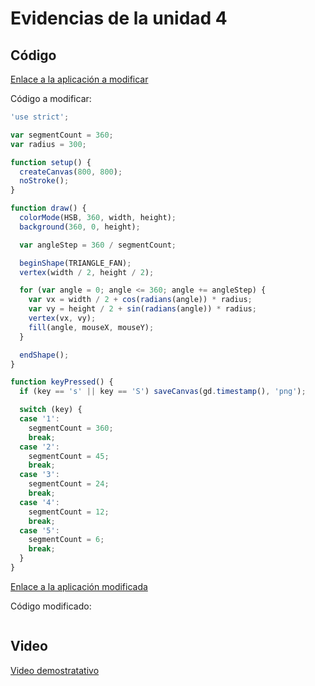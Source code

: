 # Evidencias de la unidad 4

## Código

[Enlace a la aplicación a modificar](https://editor.p5js.org/generative-design/sketches/P_1_1_2_01)

Código a modificar:

``` js
'use strict';

var segmentCount = 360;
var radius = 300;

function setup() {
  createCanvas(800, 800);
  noStroke();
}

function draw() {
  colorMode(HSB, 360, width, height);
  background(360, 0, height);

  var angleStep = 360 / segmentCount;

  beginShape(TRIANGLE_FAN);
  vertex(width / 2, height / 2);

  for (var angle = 0; angle <= 360; angle += angleStep) {
    var vx = width / 2 + cos(radians(angle)) * radius;
    var vy = height / 2 + sin(radians(angle)) * radius;
    vertex(vx, vy);
    fill(angle, mouseX, mouseY);
  }

  endShape();
}

function keyPressed() {
  if (key == 's' || key == 'S') saveCanvas(gd.timestamp(), 'png');

  switch (key) {
  case '1':
    segmentCount = 360;
    break;
  case '2':
    segmentCount = 45;
    break;
  case '3':
    segmentCount = 24;
    break;
  case '4':
    segmentCount = 12;
    break;
  case '5':
    segmentCount = 6;
    break;
  }
}

```

[Enlace a la aplicación modificada](URL)

Código modificado:

``` js

```

## Video

[Video demostratativo](URL)




